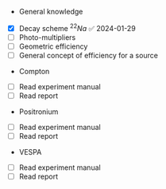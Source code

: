 - General knowledge
- [x] Decay scheme $^{22}Na$ ✅ 2024-01-29
- [ ] Photo-multipliers
- [ ] Geometric efficiency
- [ ] General concept of efficiency for a source

- Compton
- [ ] Read experiment manual
- [ ] Read report

- Positronium
- [ ] Read experiment manual
- [ ] Read report

- VESPA
- [ ] Read experiment manual
- [ ] Read report
